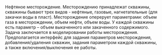 Нефтяное месторождение. Месторождению принадлежат скважины, скважины бывают трех видов - нефтяные, газовые, нагнетательные (для закачки воды в пласт). Месторождение оперерует параметрами: объем газа в месторождении, объем нефти, объем воды. У каждой скважины есть параметр – объем выкаченного или закаченного содержимого. Задача заключается в моделировании работы месторождения. Предполагается интерфейс для задания параметров месторождения, добавления/удаления скважин, задания параметром каждой скважины, а также включения/выключения ее работы.
